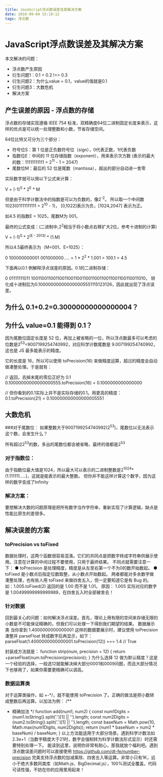 ```yaml
---
title: JavaScript浮点数误差及其解决方案
date: 2018-09-04 15:19:12
tags: 浮点数
---
```


# JavaScript浮点数误差及其解决方案

本文解决的问题：
- 浮点数产生原因
- 衍生问题1：0.1 + 0.2 !== 0.3
- 衍生问题2：为什么value = 0.1，value的值就是0.1
- 衍生问题3：大数危机
- 解决方案

<!-- more -->

## 产生误差的原因 - 浮点数的存储

浮点数的存储实现遵循 IEEE 754 标准，双精确度64位二进制固定长度来表示，这样的优点是可以统一处理整数和小数，节省存储空间。

64位比特又可分为三个部分：
  - 符号位S：第 1 位是正负数符号位（sign），0代表正数，1代表负数
  - 指数位E：中间的 11 位存储指数（exponent），用来表示次方数
  (表示的最大的数：11111111111 = 2<sup>11</sup> - 1 = 2047)
  - 尾数位M：最后的 52 位是尾数（mantissa），超出的部分自动进一舍零

实际数字就可以用以下公式来计算：

V = (-1)<sup>S</sup> * 2<sup>E</sup> * M

但是由于科学计数法中的指数是可以为负数的，像2<sup>-2</sup>。
所以取一个中间数1023(01111111111 = 2<sup>10</sup> - 1)，
[0,1022]表示为负，[1024,2047] 表示为正。

如4.5 的指数E = 1025，尾数M为 001。

最终的公式变成：(二进制中,2<sup>2</sup>相当于将小数点右移扩大2位，参考十进制的计算)

V = (-1)<sup>S</sup> * 2<sup>(E - 2013)</sup> * (1.M)

所以4.5最终表示为（M=001、E=1025）：

0 100000000001 001000000..... = 1 * 2<sup>2</sup> * 1.001 = 100.1 = 4.5

下面再以0.1 例解释浮点误差的原因。0.1的二进制存储：

0 01111111011 1001100110011001100110011001100110011001100110011010，
转化成十进制后为0.100000000000000005551115123126，因此就出现了浮点误差。

## 为什么 0.1+0.2=0.30000000000000004？

## 为什么 value=0.1 能得到 0.1？

因为尾数位固定长度是 52 位，再加上被省略的一位，所以浮点数最多可以考虑的位数是2<sup>53</sup>=9007199254740992，对应科学计数尾数是 9.007199254740992，这也是 JS 最多能表示的精度。

它的长度是 16，所以可以使用 toPrecision(16) 来做精度运算，超过的精度会自动做凑整处理。于是就有：

// 返回，去掉末尾的零后正好为 0.1
0.10000000000000000555.toPrecision(16) = 0.1000000000000000

// 但你看到的0.1实际上并不是实际存储的0.1。用更高的精度：
0.1.toPrecision(21) = 0.100000000000000005551

## 大数危机

###对于尾数位：
如果整数大于9007199254740992(2<sup>53</sup>)，尾数位以无法表示这个数，会发生什么？

所有超过2<sup>53</sup>的数，多出的尾数位都会被省略，最终的值都是2<sup>53</sup>

### 对于指数位：
由于指数位最大值是1024，所以最大可以表示的二进制整数是2<sup>1024</sup>*(1.111111.....)，这就是能表示的最大整数。
但你并不能这样计算这个数字，因为这样的数字变成了Infinity

### 解决方案：
要想解决大数的问题原理是把所有数字当作字符串，重新实现了计算逻辑，缺点是性能比原生的差很多。

## 解决误差的方案

### toPrecision vs toFixed
数据处理时，这两个函数很容易混淆。它们的共同点是把数字转成字符串供展示使用。注意在计算的中间过程不要使用，只用于最终结果。
不同点就需要注意一下：
  ● toPrecision 是处理精度，精度是从左至右第一个不为0的数开始数起。
  ● toFixed 是小数点后指定位数取整，从小数点开始数起。
两者都能对多余数字做凑整处理，也有些人用 toFixed 来做四舍五入，但一定要知道它是有 Bug 的。
如：1.005.toFixed(2) 返回的是 1.00 而不是 1.01。
原因： 1.005 实际对应的数字是 1.00499999999999989，在四舍五入时全部被舍去！

### 针对数据
回到最关心的问题：如何解决浮点误差。首先，理论上用有限的空间来存储无限的小数是不可能保证精确的，但我们可以处理一下得到我们期望的结果。
数据展示类
当你拿到 1.4000000000000001 这样的数据要展示时，建议使用 toPrecision 凑整并 parseFloat 转成数字后再显示，如下：
parseFloat(1.4000000000000001.toPrecision(12)) === 1.4  // True

封装成方法就是：
function strip(num, precision = 12) {
  return +parseFloat(num.toPrecision(precision));
}
为什么选择 12 做为默认精度？这是一个经验的选择，一般选12就能解决掉大部分0001和0009问题，而且大部分情况下也够用了，如果你需要更精确可以调高。
### 数据运算类
对于运算类操作，如 +-*/，就不能使用 toPrecision 了。正确的做法是把小数转成整数后再运算。以加法为例：
/**
 * 精确加法
 */
function add(num1, num2) {
  const num1Digits = (num1.toString().split('.')[1] || '').length;
  const num2Digits = (num2.toString().split('.')[1] || '').length;
  const baseNum = Math.pow(10, Math.max(num1Digits, num2Digits));
  return (num1 * baseNum + num2 * baseNum) / baseNum;
}
以上方法能适用于大部分场景。遇到科学计数法如 2.3e+1（当数字精度大于21时，数字会强制转为科学计数法形式显示）时还需要特别处理一下。
能读到这里，说明你非常有耐心，那我就放个福利吧。遇到浮点数误差问题时可以直接使用
https://github.com/dt-fe/number-precision
完美支持浮点数的加减乘除、四舍五入等运算。非常小只有1K，远小于绝大多数同类库（如Math.js、BigDecimal.js），100%测试全覆盖，代码可读性强，不妨在你的应用里用起来！